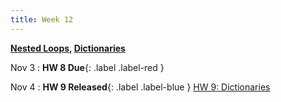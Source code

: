 ```yaml
---
title: Week 12
---
```


**[Nested Loops](https://docs.google.com/presentation/d/1CC1ofNicpxwkihA05ELt1HjJtGNAO6teb7SCZ6fyTSw/edit?usp=sharing), [Dictionaries](https://docs.google.com/presentation/d/1t__cKvtVEMQkbvbbULOMtO9Ew0r8f0Cs-jwGnIeSw6A/edit?usp=sharing)**

Nov 3
:  **HW 8 Due**{: .label .label-red }

Nov 4
:  **HW 9 Released**{: .label .label-blue } [HW 9: Dictionaries](https://edstem.org/us/courses/24500/lessons/47525/slides/270721)

